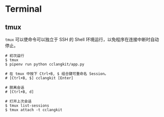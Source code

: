 # Terminal

## tmux

`tmux` 可以使命令可以独立于 SSH 的 Shell 环境运行，以免程序在连接中断时自动停止。

``` shell
# 初次运行
$ tmux
$ pipenv run python cclangkit/app.py

# 在 tmux 中按下 Ctrl+B, $ 组合键可重命名 Session。
# [Ctrl+B, $] cclangkit [Enter]

# 脱离会话
# [Ctrl+B, d]

# 打开上次会话
$ tmux list-sessions
$ tmux attach -t cclangkit
```
